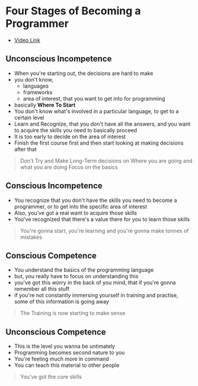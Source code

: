 # Four Stages of Becoming a Programmer

- [Video Link](https://www.youtube.com/watch?v=VHAXJxcHA1k)

## Unconscious Incompetence

- When you're starting out, the decisions are hard to make
- you don't know,
  - languages
  - frameworks
  - area of interest, that you want to get into for programming
- basically **Where To Start**
- You don't know what's involved in a particular language, to get to a certain level
- Learn and Recognize, that you don't have all the answers, and you want to acquire the skills you need to basically proceed
- It is too early to decide on the area of interest
- Finish the first course first and then start looking at making decisions after that

> Don't Try and Make Long-Term decisions on Where you are going and what you are doing
> Focus on the basics

## Conscious Incompetence

- You recognize that you don't have the skills you need to become a programmer, or to get into the specific area of interest
- Also, you've got a real want to acquire those skills
- You've recognized that there's a value there for you to learn those skills

> You're gonna start, you're learning and you're gonna make tonnes of mistakes

## Conscious Competence

- You understand the basics of the programming language
- but, you really have to focus on understanding this
- you've got this worry in the back of you mind, that if you're gonna remember all this stuff
- if you're not constantly immersing yourself in training and practise, some of this information is going away

> The Training is now starting to make sense

## Unconscious Competence

- This is the level you wanna be untimately
- Programming becomes second nature to you
- You're feeling much more in command
- You can teach this material to other people

> You've got the core skills
